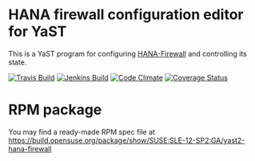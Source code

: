 # HANA firewall configuration editor for YaST
This is a YaST program for configuring [HANA-Firewall](https://github.com/suse/HANA-Firewall) and controlling its state.


[![Travis Build](https://travis-ci.org/yast/yast-hana-firewall.svg?branch=master)](https://travis-ci.org/yast/yast-hana-firewall)
[![Jenkins Build](http://img.shields.io/jenkins/s/https/ci.opensuse.org/yast-hana-firewall-master.svg)](https://ci.opensuse.org/view/Yast/job/yast-hana-firewall-master/)
[![Code Climate](https://codeclimate.com/github/yast/yast-hana-firewall/badges/gpa.svg)](https://codeclimate.com/github/yast/yast-hana-firewall)
[![Coverage Status](https://coveralls.io/repos/yast/yast-hana-firewall/badge.png)](https://coveralls.io/r/yast/yast-hana-firewall)

# RPM package
You may find a ready-made RPM spec file at https://build.opensuse.org/package/show/SUSE:SLE-12-SP2:GA/yast2-hana-firewall
